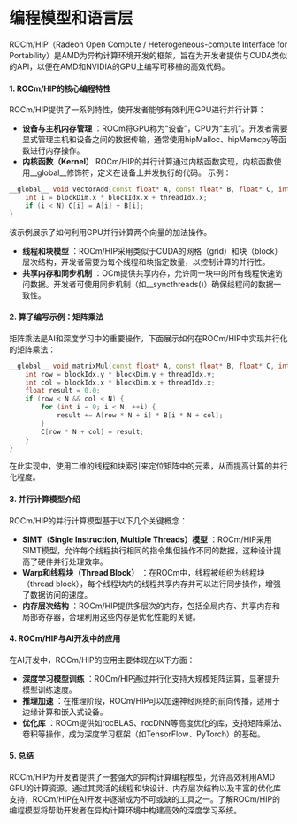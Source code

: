 # 编程模型和语言层

ROCm/HIP（Radeon Open Compute / Heterogeneous-compute Interface for Portability）是AMD为异构计算环境开发的框架，旨在为开发者提供与CUDA类似的API，以便在AMD和NVIDIA的GPU上编写可移植的高效代码。

#### 1. **ROCm/HIP的核心编程特性**

ROCm/HIP提供了一系列特性，使开发者能够有效利用GPU进行并行计算：

* **设备与主机内存管理** ：ROCm将GPU称为“设备”，CPU为“主机”。开发者需要显式管理主机和设备之间的数据传输，通常使用hipMalloc、hipMemcpy等函数进行内存操作。
* **内核函数（Kernel）** ROCm/HIP的并行计算通过内核函数实现，内核函数使用__global__修饰符，定义在设备上并发执行的代码。
  示例：

```c++
__global__ void vectorAdd(const float* A, const float* B, float* C, int N) {
    int i = blockDim.x * blockIdx.x + threadIdx.x;
    if (i < N) C[i] = A[i] + B[i];
}

```

  该示例展示了如何利用GPU并行计算两个向量的加法操作。

* **线程和块模型** ：ROCm/HIP采用类似于CUDA的网格（grid）和块（block）层次结构，开发者需要为每个线程和块指定数量，以控制计算的并行性。
* **共享内存和同步机制** ：OCm提供共享内存，允许同一块中的所有线程快速访问数据。开发者可使用同步机制（如__syncthreads()）确保线程间的数据一致性。

#### 2. **算子编写示例：矩阵乘法**

矩阵乘法是AI和深度学习中的重要操作，下面展示如何在ROCm/HIP中实现并行化的矩阵乘法：

```c++
__global__ void matrixMul(const float* A, const float* B, float* C, int N) {
    int row = blockIdx.y * blockDim.y + threadIdx.y;
    int col = blockIdx.x * blockDim.x + threadIdx.x;
    float result = 0.0;
    if (row < N && col < N) {
        for (int i = 0; i < N; ++i) {
            result += A[row * N + i] * B[i * N + col];
        }
        C[row * N + col] = result;
    }
}

```

在此实现中，使用二维的线程和块索引来定位矩阵中的元素，从而提高计算的并行化程度。

#### 3. **并行计算模型介绍**

ROCm/HIP的并行计算模型基于以下几个关键概念：

* **SIMT（Single Instruction, Multiple Threads）模型** ：ROCm/HIP采用SIMT模型，允许每个线程执行相同的指令集但操作不同的数据，这种设计提高了硬件并行处理效率。
* **Warp和线程块（Thread Block）** ：在ROCm中，线程被组织为线程块（thread block），每个线程块内的线程共享内存并可以进行同步操作，增强了数据访问的速度。
* **内存层次结构** ：ROCm/HIP提供多层次的内存，包括全局内存、共享内存和局部寄存器，合理利用这些内存是优化性能的关键。

#### 4. **ROCm/HIP与AI开发中的应用**

在AI开发中，ROCm/HIP的应用主要体现在以下方面：

* **深度学习模型训练** ：ROCm/HIP通过并行化支持大规模矩阵运算，显著提升模型训练速度。
* **推理加速** ：在推理阶段，ROCm/HIP可以加速神经网络的前向传播，适用于边缘计算和嵌入式设备。
* **优化库** ：ROCm提供如rocBLAS、rocDNN等高度优化的库，支持矩阵乘法、卷积等操作，成为深度学习框架（如TensorFlow、PyTorch）的基础。

#### 5. **总结**

ROCm/HIP为开发者提供了一套强大的异构计算编程模型，允许高效利用AMD GPU的计算资源。通过其灵活的线程和块设计、内存层次结构以及丰富的优化库支持，ROCm/HIP在AI开发中逐渐成为不可或缺的工具之一。了解ROCm/HIP的编程模型将帮助开发者在异构计算环境中构建高效的深度学习系统。
